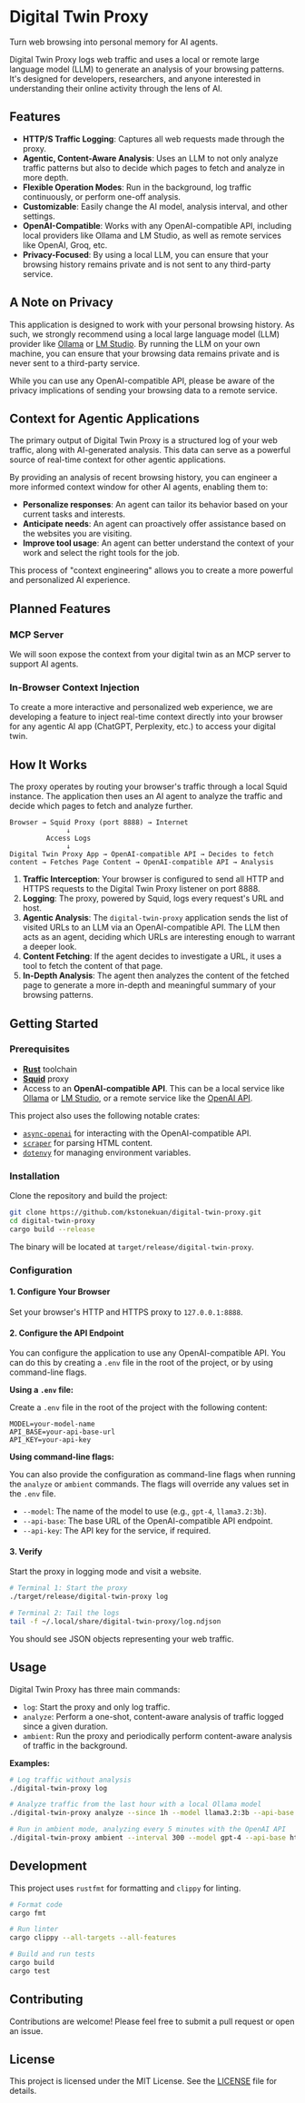 # Digital Twin Proxy

Turn web browsing into personal memory for AI agents.

Digital Twin Proxy logs web traffic and uses a local or remote large language model (LLM) to generate an analysis of your browsing patterns. It's designed for developers, researchers, and anyone interested in understanding their online activity through the lens of AI.

## Features

- **HTTP/S Traffic Logging**: Captures all web requests made through the proxy.
- **Agentic, Content-Aware Analysis**: Uses an LLM to not only analyze traffic patterns but also to decide which pages to fetch and analyze in more depth.
- **Flexible Operation Modes**: Run in the background, log traffic continuously, or perform one-off analysis.
- **Customizable**: Easily change the AI model, analysis interval, and other settings.
- **OpenAI-Compatible**: Works with any OpenAI-compatible API, including local providers like Ollama and LM Studio, as well as remote services like OpenAI, Groq, etc.
- **Privacy-Focused**: By using a local LLM, you can ensure that your browsing history remains private and is not sent to any third-party service.

## A Note on Privacy

This application is designed to work with your personal browsing history. As such, we strongly recommend using a local large language model (LLM) provider like [Ollama](https://ollama.com/) or [LM Studio](https://lmstudio.ai/). By running the LLM on your own machine, you can ensure that your browsing data remains private and is never sent to a third-party service.

While you can use any OpenAI-compatible API, please be aware of the privacy implications of sending your browsing data to a remote service.

## Context for Agentic Applications

The primary output of Digital Twin Proxy is a structured log of your web traffic, along with AI-generated analysis. This data can serve as a powerful source of real-time context for other agentic applications.

By providing an analysis of recent browsing history, you can engineer a more informed context window for other AI agents, enabling them to:
-   **Personalize responses**: An agent can tailor its behavior based on your current tasks and interests.
-   **Anticipate needs**: An agent can proactively offer assistance based on the websites you are visiting.
-   **Improve tool usage**: An agent can better understand the context of your work and select the right tools for the job.

This process of "context engineering" allows you to create a more powerful and personalized AI experience.

## Planned Features

### MCP Server

We will soon expose the context from your digital twin as an MCP server to support AI agents.

### In-Browser Context Injection

To create a more interactive and personalized web experience, we are developing a feature to inject real-time context directly into your browser for any agentic AI app (ChatGPT, Perplexity, etc.) to access your digital twin.

## How It Works

The proxy operates by routing your browser's traffic through a local Squid instance. The application then uses an AI agent to analyze the traffic and decide which pages to fetch and analyze further.

```
Browser → Squid Proxy (port 8888) → Internet
              ↓
         Access Logs
              ↓
Digital Twin Proxy App → OpenAI-compatible API → Decides to fetch content → Fetches Page Content → OpenAI-compatible API → Analysis
```

1.  **Traffic Interception**: Your browser is configured to send all HTTP and HTTPS requests to the Digital Twin Proxy listener on port 8888.
2.  **Logging**: The proxy, powered by Squid, logs every request's URL and host.
3.  **Agentic Analysis**: The `digital-twin-proxy` application sends the list of visited URLs to an LLM via an OpenAI-compatible API. The LLM then acts as an agent, deciding which URLs are interesting enough to warrant a deeper look.
4.  **Content Fetching**: If the agent decides to investigate a URL, it uses a tool to fetch the content of that page.
5.  **In-Depth Analysis**: The agent then analyzes the content of the fetched page to generate a more in-depth and meaningful summary of your browsing patterns.

## Getting Started

### Prerequisites

- [**Rust**](https://www.rust-lang.org/tools/install) toolchain
- [**Squid**](https://www.squid-cache.org/) proxy
- Access to an **OpenAI-compatible API**. This can be a local service like [Ollama](https://ollama.com/) or [LM Studio](https://lmstudio.ai/), or a remote service like the [OpenAI API](https://beta.openai.com/signup/).

This project also uses the following notable crates:
- [`async-openai`](https://github.com/64bit/async-openai) for interacting with the OpenAI-compatible API.
- [`scraper`](https://github.com/causal-agent/scraper) for parsing HTML content.
- [`dotenvy`](https://github.com/allan2/dotenvy) for managing environment variables.

### Installation

Clone the repository and build the project:

```bash
git clone https://github.com/kstonekuan/digital-twin-proxy.git
cd digital-twin-proxy
cargo build --release
```

The binary will be located at `target/release/digital-twin-proxy`.

### Configuration

#### 1. Configure Your Browser

Set your browser's HTTP and HTTPS proxy to `127.0.0.1:8888`.

#### 2. Configure the API Endpoint

You can configure the application to use any OpenAI-compatible API. You can do this by creating a `.env` file in the root of the project, or by using command-line flags.

**Using a `.env` file:**

Create a `.env` file in the root of the project with the following content:

```
MODEL=your-model-name
API_BASE=your-api-base-url
API_KEY=your-api-key
```

**Using command-line flags:**

You can also provide the configuration as command-line flags when running the `analyze` or `ambient` commands. The flags will override any values set in the `.env` file.

- `--model`: The name of the model to use (e.g., `gpt-4`, `llama3.2:3b`).
- `--api-base`: The base URL of the OpenAI-compatible API endpoint.
- `--api-key`: The API key for the service, if required.

#### 3. Verify

Start the proxy in logging mode and visit a website.

```bash
# Terminal 1: Start the proxy
./target/release/digital-twin-proxy log

# Terminal 2: Tail the logs
tail -f ~/.local/share/digital-twin-proxy/log.ndjson
```

You should see JSON objects representing your web traffic.

## Usage

Digital Twin Proxy has three main commands:

- `log`: Start the proxy and only log traffic.
- `analyze`: Perform a one-shot, content-aware analysis of traffic logged since a given duration.
- `ambient`: Run the proxy and periodically perform content-aware analysis of traffic in the background.

**Examples:**

```bash
# Log traffic without analysis
./digital-twin-proxy log

# Analyze traffic from the last hour with a local Ollama model
./digital-twin-proxy analyze --since 1h --model llama3.2:3b --api-base http://localhost:11434/v1

# Run in ambient mode, analyzing every 5 minutes with the OpenAI API
./digital-twin-proxy ambient --interval 300 --model gpt-4 --api-base https://api.openai.com/v1 --api-key $OPENAI_API_KEY
```

## Development

This project uses `rustfmt` for formatting and `clippy` for linting.

```bash
# Format code
cargo fmt

# Run linter
cargo clippy --all-targets --all-features

# Build and run tests
cargo build
cargo test
```

## Contributing

Contributions are welcome! Please feel free to submit a pull request or open an issue.

## License

This project is licensed under the MIT License. See the [LICENSE](LICENSE) file for details.
